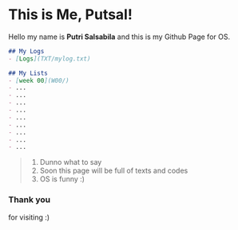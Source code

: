 # This is Me, Putsal!
Hello my name is **Putri Salsabila** and this is my Github Page for OS.

```markdown
## My Logs
- [Logs](TXT/mylog.txt)
```

```markdown
## My Lists
- [week 00](W00/)
- ...
- ...
- ...
- ...
- ...
- ...
- ...
- ...
- ...
```

> 1. Dunno what to say
> 2. Soon this page will be full of texts and codes
> 3. OS is funny :)

### Thank you
for visiting :)
